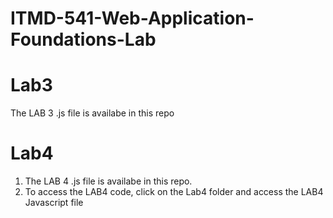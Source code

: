 # ITMD-541-Web-Application-Foundations-Lab

# Lab3
The LAB 3 .js file is availabe in this repo

# Lab4
1. The LAB 4 .js file is availabe in this repo. 
2. To access the LAB4 code, click on the Lab4 folder and access the LAB4 Javascript file

